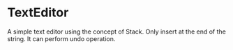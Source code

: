 # TextEditor
A simple text editor using the concept of Stack.
Only insert at the end of the string. It can perform undo operation.
